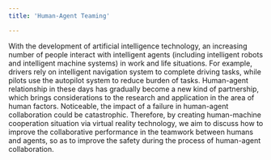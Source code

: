```yaml
---
title: 'Human-Agent Teaming'

---
```


With the development of artificial intelligence technology, an increasing number of people interact with intelligent agents (including intelligent robots and intelligent machine systems) in work and life situations. For example, drivers rely on intelligent navigation system to complete driving tasks, while pilots use the autopilot system to reduce burden of tasks. Human-agent relationship in these days has gradually become a new kind of partnership, which brings considerations to the research and application in the area of human factors. Noticeable, the impact of a failure in human-agent collaboration could be catastrophic. Therefore, by creating human-machine cooperation situation via virtual reality technology, we aim to discuss how to improve the collaborative performance in the teamwork between humans and agents, so as to improve the safety during the process of human-agent collaboration.